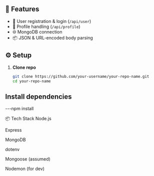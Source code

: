
## 🔧 Features

- 🔐 User registration & login (`/api/user`)
- 👤 Profile handling (`/api/profile`)
- 🌐 MongoDB connection
- 📦 JSON & URL-encoded body parsing

## ⚙️ Setup

1. **Clone repo**
   ```bash
   git clone https://github.com/your-username/your-repo-name.git
   cd your-repo-name
 ## Install dependencies
---npm install

📦 Tech Stack
Node.js

Express

MongoDB

dotenv

Mongoose (assumed)

Nodemon (for dev)
